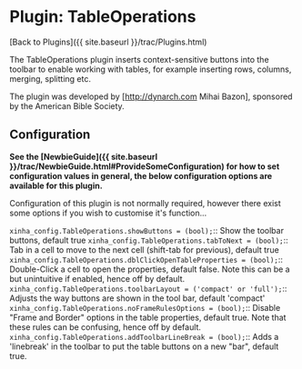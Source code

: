 # Plugin: TableOperations

[Back to Plugins]({{ site.baseurl }}/trac/Plugins.html)

The TableOperations plugin inserts context-sensitive buttons into the toolbar to enable working with tables, for example inserting rows, columns, merging, splitting etc.

The plugin was developed by [http://dynarch.com Mihai Bazon], sponsored by the American Bible Society.

## Configuration

**See the [NewbieGuide]({{ site.baseurl }}/trac/NewbieGuide.html#ProvideSomeConfiguration) for how to set configuration values in general, the below configuration options are available for this plugin.**

Configuration of this plugin is not normally required, however there exist some options if you wish to customise it's function...

   
  `xinha_config.TableOperations.showButtons = (bool);`::
    Show the toolbar buttons, default true
  `xinha_config.TableOperations.tabToNext = (bool);`::
    Tab in a cell to move to the next cell (shift-tab for previous), default true
  `xinha_config.TableOperations.dblClickOpenTableProperties = (bool);`::
    Double-Click a cell to open the properties, default false.  Note this can be a but unintuitive if enabled, hence off by default.
  `xinha_config.TableOperations.toolbarLayout = ('compact' or 'full');`::
    Adjusts the way buttons are shown in the tool bar, default 'compact'
  `xinha_config.TableOperations.noFrameRulesOptions = (bool);`::
    Disable "Frame and Border" options in the table properties, default true.  Note that these rules can be confusing, hence off by default.
  `xinha_config.TableOperations.addToolbarLineBreak = (bool);`::
    Adds a 'linebreak' in the toolbar to put the table buttons on a new "bar", default true.

